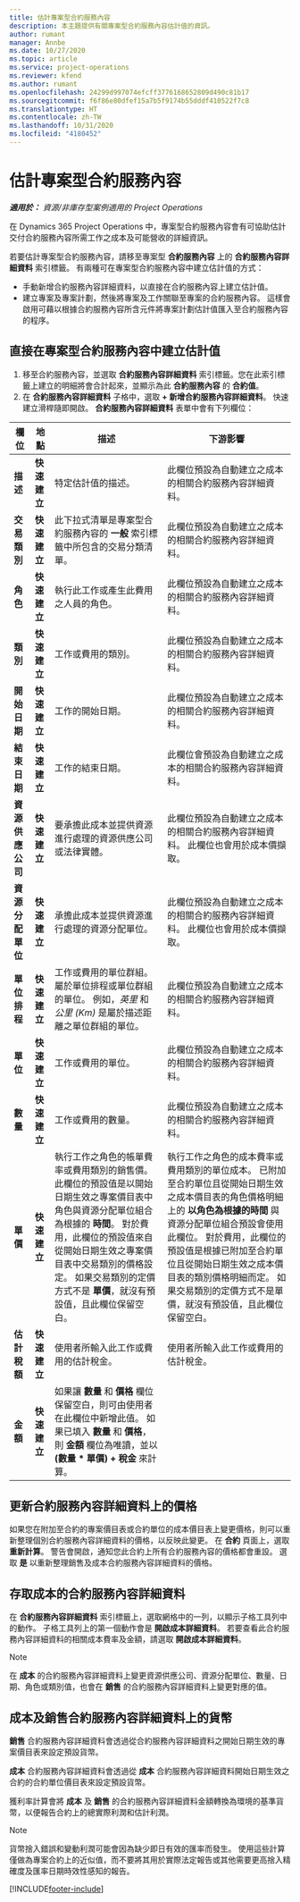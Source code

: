 ```yaml
---
title: 估計專案型合約服務內容
description: 本主題提供有關專案型合約服務內容估計值的資訊。
author: rumant
manager: Annbe
ms.date: 10/27/2020
ms.topic: article
ms.service: project-operations
ms.reviewer: kfend
ms.author: rumant
ms.openlocfilehash: 24299d997074efcff3776168652809d490c81b17
ms.sourcegitcommit: f6f86e80dfef15a7b5f9174b55dddf410522f7c8
ms.translationtype: HT
ms.contentlocale: zh-TW
ms.lasthandoff: 10/31/2020
ms.locfileid: "4180452"
---
```

# <a name="estimate-a-projectbased-contract-line"></a>估計專案型合約服務內容

_**適用於：** 資源/非庫存型案例適用的 Project Operations_ 

在 Dynamics 365 Project Operations 中，專案型合約服務內容會有可協助估計交付合約服務內容所需工作之成本及可能營收的詳細資訊。

若要估計專案型合約服務內容，請移至專案型 **合約服務內容** 上的 **合約服務內容詳細資料** 索引標籤。  有兩種可在專案型合約服務內容中建立估計值的方式：

   - 手動新增合約服務內容詳細資料，以直接在合約服務內容上建立估計值。
   - 建立專案及專案計劃，然後將專案及工作關聯至專案的合約服務內容。 這樣會啟用可藉以根據合約服務內容所含元件將專案計劃估計值匯入至合約服務內容的程序。

## <a name="create-an-estimate-directly-on-a-projectbased-contract-line"></a>直接在專案型合約服務內容中建立估計值

1. 移至合約服務內容，並選取 **合約服務內容詳細資料** 索引標籤。您在此索引標籤上建立的明細將會合計起來，並顯示為此 **合約服務內容** 的 **合約值**。 
2. 在 **合約服務內容詳細資料** 子格中，選取 **+ 新增合約服務內容詳細資料**。 快速建立滑桿隨即開啟。 **合約服務內容詳細資料** 表單中會有下列欄位：

| 欄位 | 地點 | 描述 | 下游影響 |
| --- | --- | --- | --- |
| **描述** | **快速建立** | 特定估計值的描述。 | 此欄位預設為自動建立之成本的相關合約服務內容詳細資料。 |
| **交易類別** | **快速建立** | 此下拉式清單是專案型合約服務內容的 **一般** 索引標籤中所包含的交易分類清單。 | 此欄位預設為自動建立之成本的相關合約服務內容詳細資料。 |
| **角色** | **快速建立** | 執行此工作或產生此費用之人員的角色。 | 此欄位預設為自動建立之成本的相關合約服務內容詳細資料。 |
| **類別** | **快速建立** | 工作或費用的類別。 | 此欄位預設為自動建立之成本的相關合約服務內容詳細資料。 |
| **開始日期** | **快速建立** | 工作的開始日期。 | 此欄位預設為自動建立之成本的相關合約服務內容詳細資料。 |
| **結束日期** | **快速建立** | 工作的結束日期。 | 此欄位會預設為自動建立之成本的相關合約服務內容詳細資料。 |
| **資源供應公司** | **快速建立** | 要承擔此成本並提供資源進行處理的資源供應公司或法律實體。 | 此欄位預設為自動建立之成本的相關合約服務內容詳細資料。 此欄位也會用於成本價擷取。 |
| **資源分配單位** | **快速建立** | 承擔此成本並提供資源進行處理的資源分配單位。 | 此欄位預設為自動建立之成本的相關合約服務內容詳細資料。 此欄位也會用於成本價擷取。 |
| **單位排程** | **快速建立** | 工作或費用的單位群組。 屬於單位排程或單位群組的單位。 例如，*英里* 和 *公里 (Km)* 是屬於描述距離之單位群組的單位。 | 此欄位預設為自動建立之成本的相關合約服務內容詳細資料。 |
| **單位** | **快速建立** | 工作或費用的單位。 | 此欄位預設為自動建立之成本的相關合約服務內容詳細資料。 |
| **數量** | **快速建立** | 工作或費用的數量。 | 此欄位預設為自動建立之成本的相關合約服務內容詳細資料。 |
| **單價** | **快速建立** | 執行工作之角色的帳單費率或費用類別的銷售價。 此欄位的預設值是以開始日期生效之專案價目表中角色與資源分配單位組合為根據的 **時間**。 對於費用，此欄位的預設值來自從開始日期生效之專案價目表中交易類別的價格設定。 如果交易類別的定價方式不是 **單價**，就沒有預設值，且此欄位保留空白。 | 執行工作之角色的成本費率或費用類別的單位成本。 已附加至合約單位且從開始日期生效之成本價目表的角色價格明細上的 **以角色為根據的時間** 與資源分配單位組合預設會使用此欄位。 對於費用，此欄位的預設值是根據已附加至合約單位且從開始日期生效之成本價目表的類別價格明細而定。 如果交易類別的定價方式不是單價，就沒有預設值，且此欄位保留空白。 |
| **估計稅額** | **快速建立** | 使用者所輸入此工作或費用的估計稅金。 | 使用者所輸入此工作或費用的估計稅金。 |
| **金額** | **快速建立** | 如果讓 **數量** 和 **價格** 欄位保留空白，則可由使用者在此欄位中新增此值。 如果已填入 **數量** 和 **價格**，則 **金額** 欄位為唯讀，並以 **(數量 \* 單價) + 稅金** 來計算。 | &nbsp; |

## <a name="update-prices-on-contract-line-details"></a>更新合約服務內容詳細資料上的價格

如果您在附加至合約的專案價目表或合約單位的成本價目表上變更價格，則可以重新整理個別合約服務內容詳細資料的價格，以反映此變更。 在 **合約** 頁面上，選取 **重新計算**。 警告會開啟，通知您此合約上所有合約服務內容的價格都會重設。 選取 **是** 以重新整理銷售及成本合約服務內容詳細資料的價格。

## <a name="access-contract-line-details-for-cost"></a>存取成本的合約服務內容詳細資料

在 **合約服務內容詳細資料** 索引標籤上，選取網格中的一列，以顯示子格工具列中的動作。 子格工具列上的第一個動作會是 **開啟成本詳細資料**。 若要查看此合約服務內容詳細資料的相關成本費率及金額，請選取 **開啟成本詳細資料**。 

> [!NOTE]
> 在 **成本** 的合約服務內容詳細資料上變更資源供應公司、資源分配單位、數量、日期、角色或類別值，也會在 **銷售** 的合約服務內容詳細資料上變更對應的值。

## <a name="currency-on-contract-line-details-for-cost-and-sales"></a>成本及銷售合約服務內容詳細資料上的貨幣

**銷售** 合約服務內容詳細資料會透過從合約服務內容詳細資料之開始日期生效的專案價目表來設定預設貨幣。

**成本** 合約服務內容詳細資料會透過從 **成本** 合約服務內容詳細資料開始日期生效之合約的合約單位價目表來設定預設貨幣。

獲利率計算會將 **成本** 及 **銷售** 的合約服務內容詳細資料金額轉換為環境的基準貨幣，以便報告合約上的總實際利潤和估計利潤。

> [!NOTE]
> 貨幣捨入錯誤和變動利潤可能會因為缺少即日有效的匯率而發生。 使用這些計算僅做為專案合約上的近似值，而不要將其用於實際法定報告或其他需要更高捨入精確度及匯率日期時效性感知的報告。


[!INCLUDE[footer-include](../includes/footer-banner.md)]